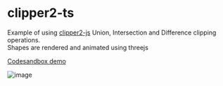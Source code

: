 # clipper2-ts
Example of using [clipper2-js](https://github.com/IRobot1/clipper2-ts/tree/master/projects/clipper2-js) Union, Intersection and Difference clipping operations.  
Shapes are rendered and animated using threejs

[Codesandbox demo](https://codesandbox.io/s/three-clipper-example-fg4lp9)

![image](https://github.com/IRobot1/clipper2-ts/assets/25032599/ca5e3af3-961a-4f95-abf0-a5efdfab74f5)

